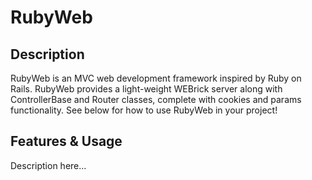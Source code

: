 # RubyWeb

## Description
RubyWeb is an MVC web development framework inspired by Ruby on Rails. RubyWeb provides a
light-weight WEBrick server along with ControllerBase and Router classes, complete with
cookies and params functionality. See below for how to use RubyWeb in your project!

## Features & Usage
Description here...
